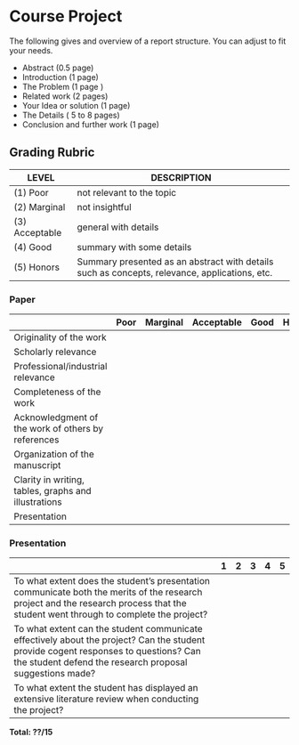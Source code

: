 # Course Project

The following gives and overview of a report structure. You can adjust to fit your needs.

- Abstract (0.5 page)
- Introduction (1 page)
- The Problem (1 page )
- Related work (2 pages)
- Your Idea or solution (1 page)
- The Details ( 5 to 8  pages)
- Conclusion and further work (1 page)

## Grading Rubric

| LEVEL | DESCRIPTION |
| ----- | ----------- |
| (1) Poor  | not relevant to the topic |
| (2) Marginal | not insightful |
| (3) Acceptable | general with details |
| (4) Good | summary with some details |
| (5) Honors | Summary presented as an abstract with details such as concepts, relevance, applications, etc. |

### Paper

| | Poor  | Marginal | Acceptable | Good | Honors |
| --- | --- | --- | --- | --- | --- |
| Originality of the work | | | | |
| Scholarly relevance  | | | | |
| Professional/industrial relevance | | | | |
| Completeness of the work | | | | |
| Acknowledgment of the work of others by references | | | | |
| Organization of the manuscript | | | | |
| Clarity in writing, tables, graphs and illustrations | | | | |
| Presentation | | | | |

### Presentation

| | 1 | 2 | 3 | 4 | 5 |
| --- | --- | --- | --- | --- | --- |
| To what extent does the student’s presentation communicate both the merits of the research project and the research process that the student went through to complete the project? | | | | |
| To what extent can the student communicate effectively about the project? Can the student provide cogent responses to questions? Can the student defend the research proposal suggestions made?  | | | | |
| To what extent the student has displayed an extensive literature review when conducting the project? | | | | |

**Total: ??/15**